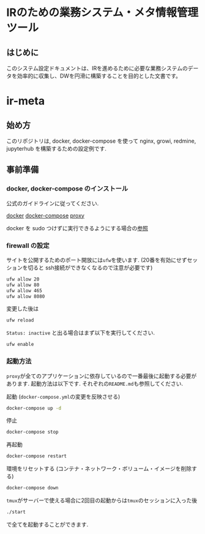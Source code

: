 # IRのための業務システム・メタ情報管理ツール

## はじめに

このシステム設定ドキュメントは、IRを進めるために必要な業務システムのデータを効率的に収集し、DWを円滑に構築することを目的とした文書です。


# ir-meta

## 始め方

このリポジトリは, docker, docker-compose を使って nginx, growi, redmine, jupyterhub を構築するための設定例です.

## 事前準備

### docker, docker-compose のインストール

公式のガイドラインに従ってください.

[docker](https://docs.docker.com/get-docker/)
[docker-compose](https://docs.docker.com/compose/install/)
[proxy](https://docs.docker.com/config/daemon/systemd/#httphttps-proxy)

docker を sudo つけずに実行できるようにする場合の[参照](https://docs.docker.com/engine/install/linux-postinstall/)

### firewall の設定

サイトを公開するためのポート開放には`ufw`を使います. (20番を有効にせずセッションを切ると ssh接続ができなくなるので注意が必要です)

```bash
ufw allow 20
ufw allow 80
ufw allow 465
ufw allow 8080
```

変更した後は

```bash
ufw reload
```

`Status: inactive` と出る場合はまず以下を実行してください.

```bash
ufw enable
```

### 起動方法

`proxy`が全てのアプリケーションに依存しているので一番最後に起動する必要があります.
起動方法は以下です. それぞれの`README.md`も参照してください.

起動 (`docker-compose.yml`の変更を反映させる)

```bash
docker-compose up -d
```

停止

```bash
docker-compose stop
```

再起動

```bash
docker-compose restart
```

環境をリセットする (コンテナ・ネットワーク・ボリューム・イメージを削除する)

```bash
docker-compose down
```

`tmux`がサーバーで使える場合に2回目の起動からは`tmux`のセッションに入った後

```bash
./start
```

で全てを起動することができます.
